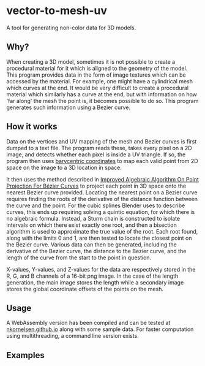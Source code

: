 # vector-to-mesh-uv
A tool for generating non-color data for 3D models.

## Why?
When creating a 3D model, sometimes it is not possible to create a procedural material for it which is aligned to the geometry of the model. This program provides data in the form of image textures which can be accessed by the material. For example, one might have a cylindrical mesh which curves at the end. It would be very difficult to create a procedural material which similarly has a curve at the end, but with information on how 'far along' the mesh the point is, it becomes possible to do so. This program generates such information using a Bezier curve. 

## How it works
Data on the vertices and UV mapping of the mesh and Bezier curves is first dumped to a text file. The program reads these, takes every pixel on a 2D image, and detects whether each pixel is inside a UV triangle. If so, the program then uses [barycentric coordinates](https://en.wikipedia.org/wiki/Barycentric_coordinate_system "barycentric coordinates") to map each valid point from 2D space on the image to a 3D location in space. 

It then uses the method described in [Improved Algebraic Algorithm On Point Projection For Bézier Curves](https://hal.inria.fr/inria-00518379/document "Improved Algebraic Algorithm On Point Projection For Bézier Curves") to project each point in 3D space onto the nearest Bezier curve provided. Locating the nearest point on a Bezier curve requires finding the roots of the derivative of the distance function between the curve and the point. For the cubic splines Blender uses to describe curves, this ends up requiring solving a quintic equation, for which there is no algebraic formula. Instead, a Sturm chain is constructed to isolate intervals on which there exist exactly one root, and then a bisection algorithm is used to approximate the true value of the root. Each root found, along with the limits 0 and 1, are then tested to locate the closest point on the Bezier curve. Various data can then be generated, including the derivative of the Bezier curve, the distance to the Bezier curve, and the length of the curve from the start to the point in question. 

X-values, Y-values, and Z-values for the data are respectively stored in the R, G, and B channels of a 16-bit png image. In the case of the length generation, the main image stores the length while a secondary image stores the global coordinate offsets of the points on the mesh. 

## Usage
A WebAssembly version has been compiled and can be tested at [nkornelsen.github.io](https://nkornelsen.github.io "nkornelsen.github.io") along with some sample data. For faster computation using multithreading, a command line version exists. 

## Examples
